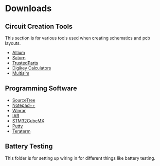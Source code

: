 # Downloads

## Circuit Creation Tools
This section is for various tools used when creating schematics and pcb layouts.
- [Altium](https://www.altium.com/products/downloads)
- [Saturn](https://saturnpcb.com/saturn-pcb-toolkit/)
- [TrustedParts](https://www.trustedparts.com/en)
- [Digikey Calculators](https://www.digikey.com/en/resources/online-conversion-calculators)
- [Multisim](https://www.multisim.com/)

## Programming Software
- [SourceTree](https://www.sourcetreeapp.com/)
- [Notepad++](https://notepad-plus-plus.org/downloads/)
- [Winrar](https://www.win-rar.com/start.html?&L=0)
- [IAR](https://www.iar.com/downloads)
- [STM32CubeMX](https://www.st.com/en/development-tools/stm32cubemx.html)
- [Putty](https://www.putty.org/)
- [Teraterm](https://ttssh2.osdn.jp/index.html.en)

## Battery Testing
This folder is for setting up wiring in for different things like battery testing.
